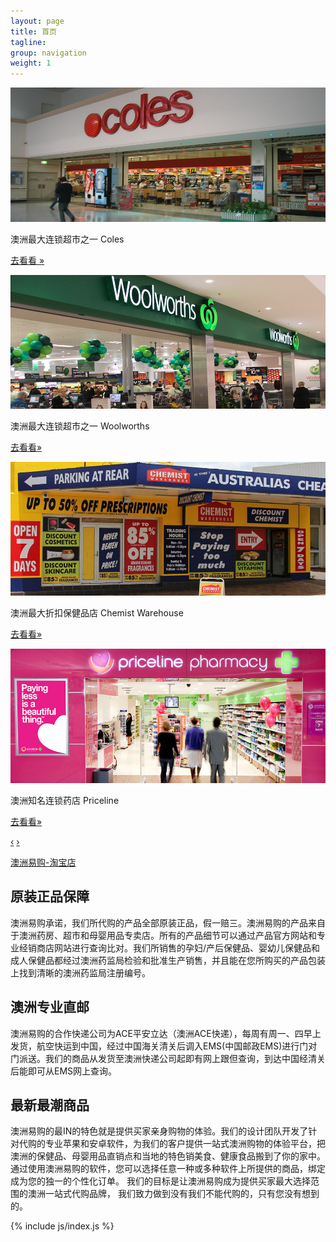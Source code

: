 ```yaml
---
layout: page
title: 首页
tagline: 
group: navigation
weight: 1
---
```


<div id="ozyeego-carousel" class="carousel slide">
  <div class="carousel-inner">
    <div class="item active">
      <a href="http://www.coles.com.au"><img src="/assets/images/slider-coles.png" alt="Coles" /></a>
      <div class="carousel-caption">
        <p>澳洲最大连锁超市之一 Coles</p>
        <p><a href="http://www.coles.com.au">去看看 &raquo;</a></p>
      </div>
    </div>
    <div class="item">
      <a href="http://www.woolworths.com.au"><img src="/assets/images/slider-woolworths.png" alt="Woolworths" /></a>
      <div class="carousel-caption">
        <p>澳洲最大连锁超市之一 Woolworths</p>
        <p><a href="http://www.woolworths.com.au">去看看&raquo;</a></p>
      </div>
    </div>
    <div class="item">
      <a href="http://www.chemistwarehouse.com.au"><img src="/assets/images/slider-chemistwarehouse.png" alt="Chemist Warehouse" /></a>
      <div class="carousel-caption">
        <p>澳洲最大折扣保健品店 Chemist Warehouse</p>
        <p><a href="http://www.woolworths.com.au">去看看&raquo;</a></p>
      </div>
    </div>
    <div class="item">
      <a href="http://www.priceline.com.au"><img src="/assets/images/slider-priceline.png" alt="Priceline" /></a>
      <div class="carousel-caption">
        <p>澳洲知名连锁药店 Priceline</p>
        <p><a href="http://www.priceline.com.au">去看看&raquo;</a></p>
      </div>
    </div>
    
  </div>
  <a class="carousel-control left" href="#ozyeego-carousel" data-slide="prev">&lsaquo;</a>
  <a class="carousel-control right" href="#ozyeego-carousel" data-slide="next">&rsaquo;</a>
</div>

<p>
  <a target="_blank" class="btn btn-large btn-block btn-primary" type="button" href="http://shop103894085.taobao.com/index.htm">澳洲易购-淘宝店</a>
</p>

<!-- Example row of columns -->
<div class="row-fluid">
<div class="span4">
  <h2>原装正品保障</h2>
  <p>澳洲易购承诺，我们所代购的产品全部原装正品，假一赔三。澳洲易购的产品来自于澳洲药房、超市和母婴用品专卖店。所有的产品细节可以通过产品官方网站和专业经销商店网站进行查询比对。我们所销售的孕妇/产后保健品、婴幼儿保健品和成人保健品都经过澳洲药监局检验和批准生产销售，并且能在您所购买的产品包装上找到清晰的澳洲药监局注册编号。
  </p>
</div>
<div class="span4">
  <h2>澳洲专业直邮</h2>
  <p>澳洲易购的合作快递公司为ACE平安立达（澳洲ACE快递），每周有周一、四早上发货，航空快运到中国，经过中国海关清关后调入EMS(中国邮政EMS)进行门对门派送。我们的商品从发货至澳洲快递公司起即有网上跟但查询，到达中国经清关后能即可从EMS网上查询。</p>
</div>
<div class="span4">
  <h2>最新最潮商品</h2>
  <p>澳洲易购的最IN的特色就是提供买家亲身购物的体验。我们的设计团队开发了针对代购的专业苹果和安卓软件，为我们的客户提供一站式澳洲购物的体验平台，把澳洲的保健品、母婴用品直销点和当地的特色销美食、健康食品搬到了你的家中。通过使用澳洲易购的软件，您可以选择任意一种或多种软件上所提供的商品，绑定成为您的独一的个性化订单。 我们的目标是让澳洲易购成为提供买家最大选择范围的澳洲一站式代购品牌， 我们致力做到没有我们不能代购的，只有您没有想到的。</p>
</div>
</div>

{% include js/index.js %}
